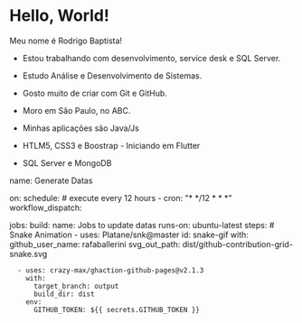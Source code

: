 
<h1>Hello, World!</h1>
Meu nome é Rodrigo Baptista! 


- Estou trabalhando com desenvolvimento, service desk e SQL Server.
- Estudo Análise e Desenvolvimento de Sistemas.
- Gosto muito de criar com Git e GitHub.
- Moro em São Paulo, no ABC.


- Minhas aplicações são Java/Js
- HTLM5, CSS3 e Boostrap - Iniciando em Flutter
- SQL Server e MongoDB

name: Generate Datas

on:
  schedule: # execute every 12 hours
    - cron: "* */12 * * *"
  workflow_dispatch:

jobs:
  build:
    name: Jobs to update datas
    runs-on: ubuntu-latest
    steps:
      # Snake Animation
      - uses: Platane/snk@master
        id: snake-gif
        with:
          github_user_name: rafaballerini
          svg_out_path: dist/github-contribution-grid-snake.svg

      - uses: crazy-max/ghaction-github-pages@v2.1.3
        with:
          target_branch: output
          build_dir: dist
        env:
          GITHUB_TOKEN: ${{ secrets.GITHUB_TOKEN }}
